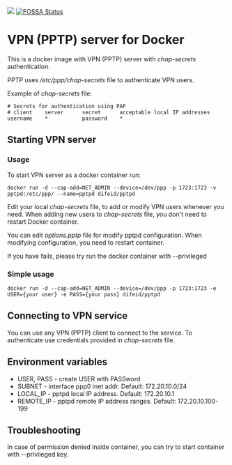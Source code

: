 [![](https://images.microbadger.com/badges/image/difeid/pptpd.svg)](https://microbadger.com/images/difeid/pptpd "Get your own image badge on microbadger.com")
[![FOSSA Status](https://app.fossa.io/api/projects/git%2Bgithub.com%2Fdifeid%2Fdocker-pptpd.svg?type=shield)](https://app.fossa.io/projects/git%2Bgithub.com%2Fdifeid%2Fdocker-pptpd?ref=badge_shield)

# VPN (PPTP) server for Docker

This is a docker image with VPN (PPTP) server with _chap-secrets_ authentication.

PPTP uses _/etc/ppp/chap-secrets_ file to authenticate VPN users.

Example of _chap-secrets_ file:

````
# Secrets for authentication using PAP
# client    server      secret      acceptable local IP addresses
username    *           password    *
````

## Starting VPN server
### Usage
To start VPN server as a docker container run:

````
docker run -d --cap-add=NET_ADMIN --device=/dev/ppp -p 1723:1723 -v pptpd:/etc/ppp/ --name=pptpd difeid/pptpd
````

Edit your local _chap-secrets_ file, to add or modify VPN users whenever you need.
When adding new users to _chap-secrets_ file, you don't need to restart Docker container.

You can edit _options.pptp_ file for modify pptpd configuration.
When modifying configuration, you need to restart container.

If you have fails, please try run the docker container with --privileged

### Simple usage
````
docker run -d --cap-add=NET_ADMIN --device=/dev/ppp -p 1723:1723 -e USER={your user} -e PASS={your pass} difeid/pptpd
````

## Connecting to VPN service
You can use any VPN (PPTP) client to connect to the service.
To authenticate use credentials provided in _chap-secrets_ file.

## Environment variables
* USER, PASS - create USER with PASSword
* SUBNET - interface ppp0 inet addr. Default: 172.20.10.0/24
* LOCAL_IP - pptpd local IP address. Default: 172.20.10.1
* REMOTE_IP - pptpd remote IP address ranges. Default: 172.20.10.100-199

## Troubleshooting
In case of permission denied inside container, you can try to start container with --privileged key.

